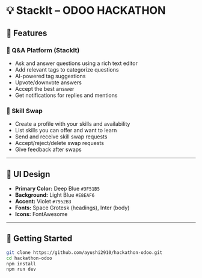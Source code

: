 # 💡 StackIt – ODOO HACKATHON

## 🔑 Features

### 🧠 Q&A Platform (StackIt)
- Ask and answer questions using a rich text editor
- Add relevant tags to categorize questions
- AI-powered tag suggestions
- Upvote/downvote answers
- Accept the best answer
- Get notifications for replies and mentions

### 🔄 Skill Swap
- Create a profile with your skills and availability
- List skills you can offer and want to learn
- Send and receive skill swap requests
- Accept/reject/delete swap requests
- Give feedback after swaps

---

## 🎨 UI Design

- **Primary Color:** Deep Blue `#3F51B5`
- **Background:** Light Blue `#E8EAF6`
- **Accent:** Violet `#7952B3`
- **Fonts:** Space Grotesk (headings), Inter (body)
- **Icons:** FontAwesome

---

## 🚀 Getting Started

```bash
git clone https://github.com/ayushi2910/hackathon-odoo.git
cd hackathon-odoo
npm install
npm run dev
